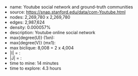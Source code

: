 * name:	Youtube social network and ground-truth communities
* source: https://snap.stanford.edu/data/com-Youtube.html
* nodes: 2,269,780 x 2,269,780
* edges: 2,987,624
* density: 0.000057%
* description: Youtube online social network
* max{degree(U)} (1xn): 
* max{degree(V)} (mx1): 
* max biclique: 8,008 = 2 x 4,004
* |I| = : 
* |J| = : 
* time to mine: 14 minutes
* time to explore: 4.3 hours
